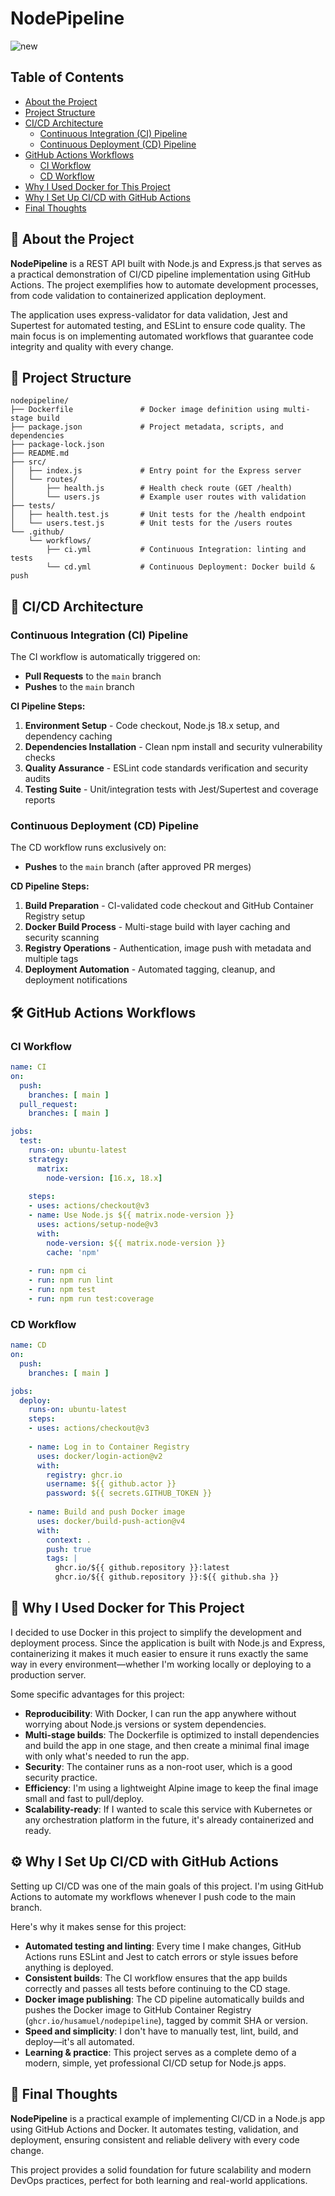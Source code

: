 # NodePipeline

![new](https://github.com/user-attachments/assets/fe28cfaa-cb85-4e5f-b42b-41d7c4af0d4b)

## Table of Contents
- [About the Project](https://github.com/husamuel/NodePipeline/edit/main/README.md#-about-the-project)
- [Project Structure](#project-structure)
- [CI/CD Architecture](#cicd-architecture)
  - [Continuous Integration (CI) Pipeline](#continuous-integration-ci-pipeline)
  - [Continuous Deployment (CD) Pipeline](#continuous-deployment-cd-pipeline)
- [GitHub Actions Workflows](#github-actions-workflows)
  - [CI Workflow](#ci-workflow)
  - [CD Workflow](#cd-workflow)
- [Why I Used Docker for This Project](#why-i-used-docker-for-this-project)
- [Why I Set Up CI/CD with GitHub Actions](#why-i-set-up-cicd-with-github-actions)
- [Final Thoughts](#final-thoughts)

## 📖 About the Project

**NodePipeline** is a REST API built with Node.js and Express.js that serves as a practical demonstration of CI/CD pipeline implementation using GitHub Actions. The project exemplifies how to automate development processes, from code validation to containerized application deployment.

The application uses express-validator for data validation, Jest and Supertest for automated testing, and ESLint to ensure code quality. The main focus is on implementing automated workflows that guarantee code integrity and quality with every change.

## 📁 Project Structure

```
nodepipeline/
├── Dockerfile               # Docker image definition using multi-stage build
├── package.json             # Project metadata, scripts, and dependencies
├── package-lock.json        
├── README.md               
├── src/
│   ├── index.js             # Entry point for the Express server
│   └── routes/
│       ├── health.js        # Health check route (GET /health)
│       └── users.js         # Example user routes with validation
├── tests/
│   ├── health.test.js       # Unit tests for the /health endpoint
│   └── users.test.js        # Unit tests for the /users routes
└── .github/
    └── workflows/
        ├── ci.yml           # Continuous Integration: linting and tests
        └── cd.yml           # Continuous Deployment: Docker build & push
```

## 🔄 CI/CD Architecture

### Continuous Integration (CI) Pipeline

The CI workflow is automatically triggered on:
- **Pull Requests** to the `main` branch
- **Pushes** to the `main` branch

**CI Pipeline Steps:**

1. **Environment Setup** - Code checkout, Node.js 18.x setup, and dependency caching
2. **Dependencies Installation** - Clean npm install and security vulnerability checks
3. **Quality Assurance** - ESLint code standards verification and security audits
4. **Testing Suite** - Unit/integration tests with Jest/Supertest and coverage reports

### Continuous Deployment (CD) Pipeline

The CD workflow runs exclusively on:
- **Pushes** to the `main` branch (after approved PR merges)

**CD Pipeline Steps:**

1. **Build Preparation** - CI-validated code checkout and GitHub Container Registry setup
2. **Docker Build Process** - Multi-stage build with layer caching and security scanning
3. **Registry Operations** - Authentication, image push with metadata and multiple tags
4. **Deployment Automation** - Automated tagging, cleanup, and deployment notifications

## 🛠️ GitHub Actions Workflows

### CI Workflow

```yaml
name: CI
on:
  push:
    branches: [ main ]
  pull_request:
    branches: [ main ]

jobs:
  test:
    runs-on: ubuntu-latest
    strategy:
      matrix:
        node-version: [16.x, 18.x]
    
    steps:
    - uses: actions/checkout@v3
    - name: Use Node.js ${{ matrix.node-version }}
      uses: actions/setup-node@v3
      with:
        node-version: ${{ matrix.node-version }}
        cache: 'npm'
    
    - run: npm ci
    - run: npm run lint
    - run: npm test
    - run: npm run test:coverage
```

### CD Workflow

```yaml
name: CD
on:
  push:
    branches: [ main ]

jobs:
  deploy:
    runs-on: ubuntu-latest
    steps:
    - uses: actions/checkout@v3
    
    - name: Log in to Container Registry
      uses: docker/login-action@v2
      with:
        registry: ghcr.io
        username: ${{ github.actor }}
        password: ${{ secrets.GITHUB_TOKEN }}
    
    - name: Build and push Docker image
      uses: docker/build-push-action@v4
      with:
        context: .
        push: true
        tags: |
          ghcr.io/${{ github.repository }}:latest
          ghcr.io/${{ github.repository }}:${{ github.sha }}
```

## 🐳 Why I Used Docker for This Project

I decided to use Docker in this project to simplify the development and deployment process. Since the application is built with Node.js and Express, containerizing it makes it much easier to ensure it runs exactly the same way in every environment—whether I'm working locally or deploying to a production server.

Some specific advantages for this project:
* **Reproducibility**: With Docker, I can run the app anywhere without worrying about Node.js versions or system dependencies.
* **Multi-stage builds**: The Dockerfile is optimized to install dependencies and build the app in one stage, and then create a minimal final image with only what's needed to run the app.
* **Security**: The container runs as a non-root user, which is a good security practice.
* **Efficiency**: I'm using a lightweight Alpine image to keep the final image small and fast to pull/deploy.
* **Scalability-ready**: If I wanted to scale this service with Kubernetes or any orchestration platform in the future, it's already containerized and ready.

## ⚙️ Why I Set Up CI/CD with GitHub Actions

Setting up CI/CD was one of the main goals of this project. I'm using GitHub Actions to automate my workflows whenever I push code to the main branch.

Here's why it makes sense for this project:
* **Automated testing and linting**: Every time I make changes, GitHub Actions runs ESLint and Jest to catch errors or style issues before anything is deployed.
* **Consistent builds**: The CI workflow ensures that the app builds correctly and passes all tests before continuing to the CD stage.
* **Docker image publishing**: The CD pipeline automatically builds and pushes the Docker image to GitHub Container Registry (`ghcr.io/husamuel/nodepipeline`), tagged by commit SHA or version.
* **Speed and simplicity**: I don't have to manually test, lint, build, and deploy—it's all automated.
* **Learning & practice**: This project serves as a complete demo of a modern, simple, yet professional CI/CD setup for Node.js apps.

## 🧠 Final Thoughts

**NodePipeline** is a practical example of implementing CI/CD in a Node.js app using GitHub Actions and Docker. It automates testing, validation, and deployment, ensuring consistent and reliable delivery with every code change.

This project provides a solid foundation for future scalability and modern DevOps practices, perfect for both learning and real-world applications.
